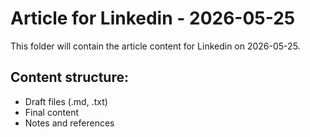# Article for Linkedin - 2026-05-25

This folder will contain the article content for Linkedin on 2026-05-25.

## Content structure:
- Draft files (.md, .txt)
- Final content
- Notes and references

